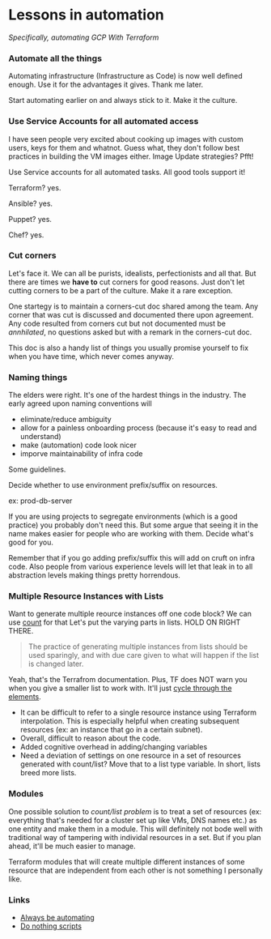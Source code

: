 # Lessons in automation

*Specifically, automating GCP With Terraform*

### Automate all the things

Automating infrastructure (Infrastructure as Code) is now well defined enough.
Use it for the advantages it gives. Thank me later.

Start automating earlier on and always stick to it. Make it the culture.

### Use Service Accounts for all automated access

I have seen people very excited about cooking up images with custom users, keys
for them and whatnot. Guess what, they don't follow best practices in building
the VM images either. Image Update strategies? Pfft!

Use Service accounts for all automated tasks. All good tools support it!

Terraform? yes.

Ansible? yes.

Puppet? yes.

Chef? yes.

### Cut corners

Let's face it. We can all be purists, idealists, perfectionists and all that.
But there are times we **have to** cut corners for good reasons. Just don't let
cutting corners to be a part of the culture. Make it a rare exception.

One startegy is to maintain a corners-cut doc shared among the team. Any corner
that was cut is discussed and documented there upon agreement. Any code
resulted from corners cut but not documented must be *annhilated*, no questions
asked but with a remark in the corners-cut doc.

This doc is also a handy list of things you usually promise yourself to fix
when you have time, which never comes anyway.

### Naming things

The elders were right. It's one of the hardest things in the industry. The
early agreed upon naming conventions will

- eliminate/reduce ambiguity
- allow for a painless onboarding process (because it's easy to read and
  understand)
- make (automation) code look nicer
- imporve maintainability of infra code

Some guidelines.

Decide whether to use environment prefix/suffix on resources.

ex: prod-db-server

If you are using projects to segregate environments (which is a good practice)
you probably don't need this. But some argue that seeing it in the name makes
easier for people who are working with them. Decide what's good for you.

Remember that if you go adding prefix/suffix this will add on cruft on infra
code. Also people from various experience levels will let that leak in to all
abstraction levels making things pretty horrendous.


### Multiple Resource Instances with Lists

Want to generate multiple reource instances off one code block? We can use
[count](https://www.terraform.io/docs/configuration/resources.html#count-multiple-resource-instances)
for that Let's put the varying parts in lists. HOLD ON RIGHT THERE.

> The practice of generating multiple instances from lists should be used
> sparingly, and with due care given to what will happen if the list is
> changed later.

Yeah, that's the Terrafrom documentation. Plus, TF does NOT warn you when you
give a smaller list to work with. It'll just [cycle through the
elements](https://www.terraform.io/docs/configuration-0-11/interpolation.html#element-list-index-).

- It can be difficult to refer to a single resource instance using Terraform
  interpolation. This is especially helpful when creating subsequent resources
  (ex: an instance that go in a certain subnet).
- Overall, difficult to reason about the code.
- Added cognitive overhead in adding/changing variables
- Need a deviation of settings on one resource in a set of resources generated
  with count/list? Move that to a list type variable. In short, lists breed
  more lists.


### Modules

One possible solution to _count/list problem_ is to treat a set of resources
(ex: everything that's needed for a cluster set up like VMs, DNS names etc.) as
one entity and make them in a module. This will definitely not bode well with
traditional way of tampering with individal resources in a set. But if you plan
ahead, it'll be much easier to manage.

Terraform modules that will create multiple different instances of some
resource that are independent from each other is not something I personally
like.

### Links

- [Always be automating](https://queue.acm.org/detail.cfm?id=3197520)
- [Do nothing scripts](https://blog.danslimmon.com/2019/07/15/do-nothing-scripting-the-key-to-gradual-automation/)
